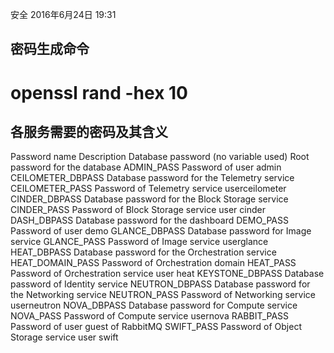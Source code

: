 安全
2016年6月24日
19:31
 
## 密码生成命令
# openssl rand -hex 10
 
## 各服务需要的密码及其含义
Password nameDescriptionDatabase password (no variable used)Root password for the databaseADMIN_PASSPassword of user adminCEILOMETER_DBPASSDatabase password for the Telemetry serviceCEILOMETER_PASSPassword of Telemetry service userceilometerCINDER_DBPASSDatabase password for the Block Storage serviceCINDER_PASSPassword of Block Storage service user cinderDASH_DBPASSDatabase password for the dashboardDEMO_PASSPassword of user demoGLANCE_DBPASSDatabase password for Image serviceGLANCE_PASSPassword of Image service userglanceHEAT_DBPASSDatabase password for the Orchestration serviceHEAT_DOMAIN_PASSPassword of Orchestration domainHEAT_PASSPassword of Orchestration service user heatKEYSTONE_DBPASSDatabase password of Identity serviceNEUTRON_DBPASSDatabase password for the Networking serviceNEUTRON_PASSPassword of Networking service userneutronNOVA_DBPASSDatabase password for Compute serviceNOVA_PASSPassword of Compute service usernovaRABBIT_PASSPassword of user guest of RabbitMQSWIFT_PASSPassword of Object Storage service user swift 
 
